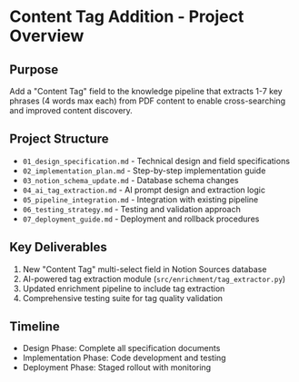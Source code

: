 # Content Tag Addition - Project Overview

## Purpose
Add a "Content Tag" field to the knowledge pipeline that extracts 1-7 key phrases (4 words max each) from PDF content to enable cross-searching and improved content discovery.

## Project Structure
- `01_design_specification.md` - Technical design and field specifications
- `02_implementation_plan.md` - Step-by-step implementation guide
- `03_notion_schema_update.md` - Database schema changes
- `04_ai_tag_extraction.md` - AI prompt design and extraction logic
- `05_pipeline_integration.md` - Integration with existing pipeline
- `06_testing_strategy.md` - Testing and validation approach
- `07_deployment_guide.md` - Deployment and rollback procedures

## Key Deliverables
1. New "Content Tag" multi-select field in Notion Sources database
2. AI-powered tag extraction module (`src/enrichment/tag_extractor.py`)
3. Updated enrichment pipeline to include tag extraction
4. Comprehensive testing suite for tag quality validation

## Timeline
- Design Phase: Complete all specification documents
- Implementation Phase: Code development and testing
- Deployment Phase: Staged rollout with monitoring
